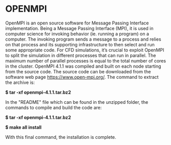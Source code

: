 # OPENMPI

OpenMPI is an open source software for Message Passing Interface implementation. Being a Message Passing
Interface (MPI), it is used in computer science for invoking behavior (ie. running a program) on a computer.
The invoking program sends a message to a process and relies on that process and its supporting infrastructure
to then select and run some appropriate code. For CFD simulations, it’s crucial to exploit OpenMPI to split
the simulation in different processes that can run in parallel. The maximum number of parallel processes is
equal to the total number of cores in the cluster.
OpenMPI 4.1.1 was compiled and built on each node starting from the source code. The source code can be
downloaded from the software web page https://www.open-mpi.org/. The command to extract the archive is:

**$ tar -xf openmpi-4.1.1.tar.bz2**

In the "README" file which can be found in the unzipped folder, the commands to compile and build the
code are:

**$ tar -xf openmpi-4.1.1.tar.bz2**

**$ make all install**

With this final command, the installation is complete.
